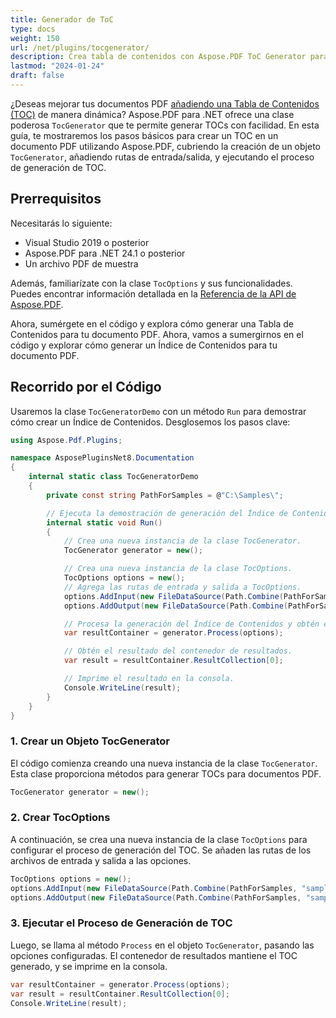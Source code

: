 ```yaml
---
title: Generador de ToC
type: docs
weight: 150
url: /net/plugins/tocgenerator/
description: Crea tabla de contenidos con Aspose.PDF ToC Generator para .NET 
lastmod: "2024-01-24"
draft: false
---
```


¿Deseas mejorar tus documentos PDF [añadiendo una Tabla de Contenidos (TOC)](https://products.aspose.org/pdf/net/toc-generator/) de manera dinámica? Aspose.PDF para .NET ofrece una clase poderosa `TocGenerator` que te permite generar TOCs con facilidad. En esta guía, te mostraremos los pasos básicos para crear un TOC en un documento PDF utilizando Aspose.PDF, cubriendo la creación de un objeto `TocGenerator`, añadiendo rutas de entrada/salida, y ejecutando el proceso de generación de TOC.

## Prerrequisitos

Necesitarás lo siguiente:

* Visual Studio 2019 o posterior
* Aspose.PDF para .NET 24.1 o posterior
* Un archivo PDF de muestra

Además, familiarízate con la clase `TocOptions` y sus funcionalidades. Puedes encontrar información detallada en la [Referencia de la API de Aspose.PDF](https://reference.aspose.com/pdf/net/aspose.pdf/TocOptions/).

Ahora, sumérgete en el código y explora cómo generar una Tabla de Contenidos para tu documento PDF.
Ahora, vamos a sumergirnos en el código y explorar cómo generar un Índice de Contenidos para tu documento PDF.

## Recorrido por el Código

Usaremos la clase `TocGeneratorDemo` con un método `Run` para demostrar cómo crear un Índice de Contenidos. Desglosemos los pasos clave:

```csharp
using Aspose.Pdf.Plugins;

namespace AsposePluginsNet8.Documentation
{
    internal static class TocGeneratorDemo
    {
        private const string PathForSamples = @"C:\Samples\";

        // Ejecuta la demostración de generación del Índice de Contenidos.
        internal static void Run()
        {
            // Crea una nueva instancia de la clase TocGenerator.
            TocGenerator generator = new();

            // Crea una nueva instancia de la clase TocOptions.
            TocOptions options = new();
            // Agrega las rutas de entrada y salida a TocOptions.
            options.AddInput(new FileDataSource(Path.Combine(PathForSamples, "sample.pdf")));
            options.AddOutput(new FileDataSource(Path.Combine(PathForSamples, "sample_toc.pdf")));

            // Procesa la generación del Índice de Contenidos y obtén el contenedor de resultado.
            var resultContainer = generator.Process(options);

            // Obtén el resultado del contenedor de resultados.
            var result = resultContainer.ResultCollection[0];

            // Imprime el resultado en la consola.
            Console.WriteLine(result);
        }
    }
}
```
### 1. Crear un Objeto TocGenerator

El código comienza creando una nueva instancia de la clase `TocGenerator`. Esta clase proporciona métodos para generar TOCs para documentos PDF.

```csharp
TocGenerator generator = new();
```

### 2. Crear TocOptions

A continuación, se crea una nueva instancia de la clase `TocOptions` para configurar el proceso de generación del TOC. Se añaden las rutas de los archivos de entrada y salida a las opciones.

```csharp
TocOptions options = new();
options.AddInput(new FileDataSource(Path.Combine(PathForSamples, "sample.pdf")));
options.AddOutput(new FileDataSource(Path.Combine(PathForSamples, "sample_toc.pdf")));
```

### 3. Ejecutar el Proceso de Generación de TOC

Luego, se llama al método `Process` en el objeto `TocGenerator`, pasando las opciones configuradas. El contenedor de resultados mantiene el TOC generado, y se imprime en la consola.

```csharp
var resultContainer = generator.Process(options);
var result = resultContainer.ResultCollection[0];
Console.WriteLine(result);
```
